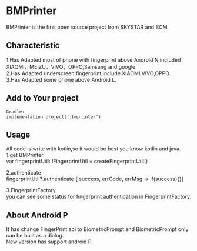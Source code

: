 # BMPrinter
BMPrinter is the first open source project from SKYSTAR and BCM

Characteristic
-------------------
1.Has Adapted most of phone with fingerprint above Android N,included XIAOMI，MEIZU，VIVO，OPPO,Samsung and google.<br/>
2.Has Adapted underscreen fingerprint,include XIAOMI,VIVO,OPPO.<br/>
3.Has Adapted some phone above Android L.<br/>


Add to Your project
-------------------
```
Gradle:
implementation project(':bmprinter')
```

Usage
-------------------
All code is write with kotlin,so it would be best you know kotlin and java.<br/>
1.get BMPrinter<br/>
var fingerprintUtil: IFingerprintUtil = createFingerprintUtil()

2.authenticate<br/>
fingerprintUtil?.authenticate { success, errCode, errMsg -> if(success){}}

3.FingerprintFactory<br/>
you can see some status for fingerprint authentication in FingerprintFactory.<br/>


About Android P
-------------------
It has change FingerPrint api to BiometricPrompt and BiometricPrompt only can be built as a dialog.<br/>
New version has support android P.<br/>
